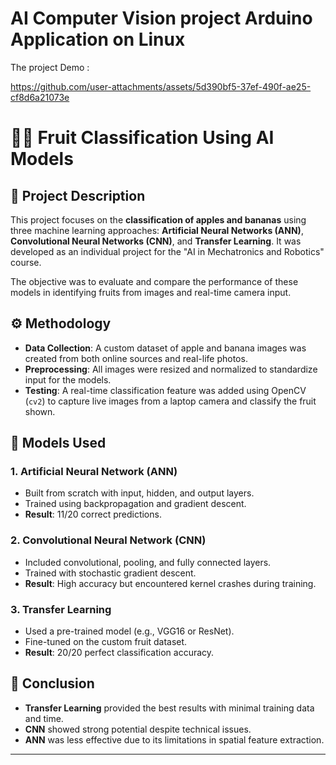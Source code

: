 # AI Computer Vision project Arduino Application on Linux

The project Demo :

https://github.com/user-attachments/assets/5d390bf5-37ef-490f-ae25-cf8d6a21073e







# 🍎🍌 Fruit Classification Using AI Models

## 📌 Project Description

This project focuses on the **classification of apples and bananas** using three machine learning approaches: **Artificial Neural Networks (ANN)**, **Convolutional Neural Networks (CNN)**, and **Transfer Learning**. It was developed as an individual project for the "AI in Mechatronics and Robotics" course.

The objective was to evaluate and compare the performance of these models in identifying fruits from images and real-time camera input.

## ⚙️ Methodology

- **Data Collection**: A custom dataset of apple and banana images was created from both online sources and real-life photos.
- **Preprocessing**: All images were resized and normalized to standardize input for the models.
- **Testing**: A real-time classification feature was added using OpenCV (`cv2`) to capture live images from a laptop camera and classify the fruit shown.

## 🧠 Models Used

### 1. Artificial Neural Network (ANN)
- Built from scratch with input, hidden, and output layers.
- Trained using backpropagation and gradient descent.
- **Result**: 11/20 correct predictions.

### 2. Convolutional Neural Network (CNN)
- Included convolutional, pooling, and fully connected layers.
- Trained with stochastic gradient descent.
- **Result**: High accuracy but encountered kernel crashes during training.

### 3. Transfer Learning
- Used a pre-trained model (e.g., VGG16 or ResNet).
- Fine-tuned on the custom fruit dataset.
- **Result**: 20/20 perfect classification accuracy.

## 🧪 Conclusion

- **Transfer Learning** provided the best results with minimal training data and time.
- **CNN** showed strong potential despite technical issues.
- **ANN** was less effective due to its limitations in spatial feature extraction.

---


